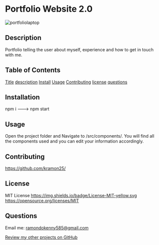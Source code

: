 # Portfolio Website 2.0
![portfoliolaptop](https://github.com/kramon25/Portfolio-React/assets/133789904/44389953-66d8-43a4-a434-508f9bbd65d9)

## Description

Portfolio telling the user about myself, experience and how to get in touch with me.

## Table of Contents

[Title](#Title)
[description](#Description)
[Install](#Install)
[Usage](#Usage)
[Contributing](#Contributing)
[license](#License)
[questions](#Questions)

## Installation

npm i ---> npm start

## Usage

Open the project folder and Navigate to /src/components/.
You will find all the components used and you can edit your information accordingly.

## Contributing

https://github.com/kramon25/

## License

MIT License
https://img.shields.io/badge/License-MIT-yellow.svg
https://opensource.org/licenses/MIT

## Questions

Email me: ramondokenny585@gmail.com

[Review my other projects on GitHub](https://www.github.com/https://github.com/kramon25/)
